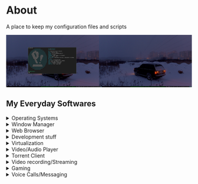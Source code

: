 # About

A place to keep my configuration files and scripts

![desktop](./assets/desktop.png)

## My Everyday Softwares

<details>
  <summary>Operating Systems</summary>

  - Pop!_OS for laptops and desktops
  - Proxmox VE for server machines with multiple VMs
  - Debian for most server deployments
  - OPNsense for DIY routers
  - Windows VM for cursed softwares that only works in MsTM
</details>

<details>
  <summary>Window Manager</summary>

  - i3
</details>

<details>
  <summary>Web Browser</summary>

  - Firefox
  - Google Chrome
</details>

<details>
  <summary>Development stuff</summary>

  - Neovim for code editing
  - Tmux for terminal multiplexer
  - Git for version control and creating patches
  - Ssh for remote shell
  - Fzf for fuzzy finder
  - Rsync for copying and backing up files between machines
  - Ripgrep for line-oriented search tool
  - Gdb for debugging
  - Hexdump for analyzing binary files
  - Curl for quick HTTP testing
  - Netcat for creating and testing TCP connections
  - Postman for more advanced HTTP testing
  - Docker for.. Well.. Containers
</details>

<details>
  <summary>Virtualization</summary>

  - Virt Manager for creating and managing VMs
  - bare QEMU for embedded firmware testing
</details>

<details>
  <summary>Video/Audio Player</summary>

  - Mpv
  - Vlc
</details>

<details>
  <summary>Torrent Client</summary>

  - Transmission
</details>

<details>
  <summary>Video recording/Streaming</summary>

  - OBS Studio
</details>

<details>
  <summary>Gaming</summary>

  - Steam
  - Wine
  - Lutris
  - MangoHud
  - VkBasalt
</details>

<details>
  <summary>Voice Calls/Messaging</summary>

  - Discord
  - Vencord
  - Telegram
</details>
